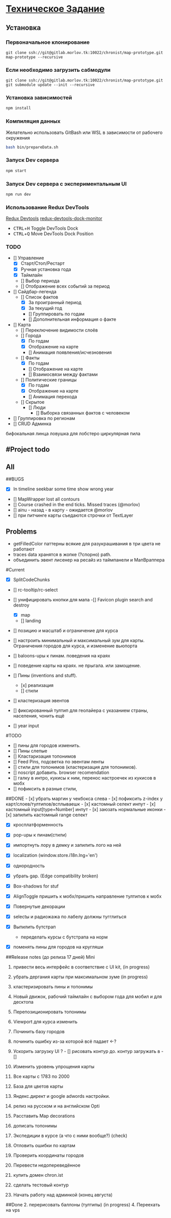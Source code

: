 # [Техническое Задание](chronist/roadmap#2) #

## Установка
### Первоначальное клонирование

`git clone ssh://git@gitlab.morlov.tk:10022/chronist/map-prototype.git  map-prototype --recursive`

### Если необходимо загрузить сабмодули
`git clone ssh://git@gitlab.morlov.tk:10022/chronist/map-prototype.git
git submodule update --init --recursive`

### Установка зависимостей
```bash
npm install
```
### Компиляция данных
Желательно использовать GitBash или WSL в зависимости от рабочего окружения
```bash
bash bin/prepareData.sh
```

### Запуск Dev сервера

```bash
npm start
```

### Запуск Dev сервера c экспериментальным UI

```bash
npm run dev
```

### Использование Redux DevTools

[Redux Devtools](https://github.com/gaearon/redux-devtools)
[redux-devtools-dock-monitor](https://github.com/gaearon/redux-devtools-dock-monitor)

- <kbd>CTRL</kbd>+<kbd>H</kbd> Toggle DevTools Dock
- <kbd>CTRL</kbd>+<kbd>Q</kbd> Move DevTools Dock Position

### TODO
- [] Управление
  - [X] Старт/Стоп/Рестарт
  - [X] Ручная установка года
  - [X] Таймлайн
  - [] Выбор периода
  - [] Отображение всех событий за период
- [] Сайдбар-легенда
  - [] Список фактов
    - [X] За проигранный период
    - [X] За текущий год
    - [] Группировать по годам
    - [] Дополнительная информация о факте
- [] Карта
  - [] Переключение видимости слоёв
  - [] Города
    - [X] По годам
    - [X] Отображение на карте
    - [] Анимация появления/исчезновения
  - [] Факты
    - [X] По годам
    - [] Отображение на карте
    - [] Взаимосвязи между фактами
  - [] Политические границы
    - [X] По годам
    - [X] Отображение на карте
    - [] Анимация перехода
  - [] Скрытое
    - [] Люди
      - [] Выборка связанных фактов с человеком
- [] Группировка по регионам
- [] CRUD Админка


бифокальная линца
ловушка для лобстеро
циркулярная пила


#Project todo
----------------

## All


##BUGS
 - [x] In timeline seekbar some time show wrong year
 - [] MapWrapper lost all contours
 - [] Course crashed in the end ticks. Missed traces (@morlov)
 - [] ainu - назад - в карту - ожидается @morlov
 - [] при питчинге карты  съедаются строчки от TextLayer

## Problems
  - getFilledColor паттерны всякие для разукрашивания в три цвета не работают
  - traces data хранятся в жопке (?спорно) path.
  - объединить эвент лисенер на ресайз из таймпанели и МапВраппера

#Current
 - [x] SplitCodeChunks
 - [] rc-tooltip/rc-select
 - [] унифицировать кнопки для мапа
  -[] Favicon plugin search and destroy
    - [x] map
    - [] landing
 - [] позицию и масштаб и ограничение для курса

 - [] настроить минимальный и максимальный зум для карты.
      Ограничения городов для курса, и изменение вьюпорта
 - [] baloons-upы к пинам. поведения на краях
 - [] поведение карты на краях. не прыгала. или замощение.
 - [] Пины (inventions and stuff).
    - [х] реализация
    - [] стили

 - [] кластеризация эвентов
 - [] фиксированный тултип для геолайера с указанием страны, населения, чонить ещё
 - [] year input

#TODO
 - [] пины для городов изменить.
 - [] Пины слепые
 - [] Кластаризация топонимов
 - [] Feed Pins, подсветка по эвентам ленты
 - [] стили для топонимов (кластеризация для топонимов).
 - [] noscript добавить. browser recomendation
 - [] галку в интро, кукисы к ним, перенос настроечек из кукисов в мобх
 - [] пофиксить в разные стили,


##DONE
    - [x] убрать маргин у чекбокса слева
    - [x] пофиксить z-index у карт/слоев/тултипов/всплываешк
    - [x] кастомный селект инпут
    - [x] кастомный input[type=Number] инпут
    - [x] заюзать нормальные иконки
    - [x] запилить кастомный range селект
 - [x] кросплатформенность
 - [x] pop-upы к пинам(стили)
 - [x] импортнуть лору в демку и запилить лого на ней
 - [x] localization (window.store.i18n.lng='en')
 - [x] однородность
 - [x] убрать gap. (Edge compatibility broken)
 - [x] Box-shadows for stuf
 - [x] AlignToggle пришить к мобх/пришить направление тултипов к мобх
 - [x] Повернутые декорации
 - [x] selectы и радиожажа по лабелу должны тугглиться
 - [x] Выпилить бутстрап
      - переделать курсы с бутстрапа на норм
 - [x] поменять пины для городов на кругляши


##Release notes (до релиза 17 дней)
Mini
  1. привести весь интерфейс в соответствие с UI kit, (in progress)
  8. убрать дергания карты при максимальном зуме (in progress)
  3. кластеризировать пины и топонимы
  5. Новый движок, рабочий таймлайн с выбором года для мобил и для десктопа
  6. Перепозиционировать топонимы
  7. Viewport для курса изменить
  9. Починить базу городов
  10. починить ошибку из-за которой всё падает <-?
  11. Ускорить загрузку UI ?
    - [] рисовать контур до. контур загружать в
    - []
  12. Изменить уровень упрощения карты
  13. Все карты с 1783 по 2000
  14. База для цветов карты

  16. Яндекс.директ и google adwords настройки.
  15. релиз на русском и на английском
Opti
  17. Расставить Map decorations
  18. дописать топонимы
  19. Экспедиции в курсе (а что с ними вообще?) (check)
  20. Отловить ошибки по картам
  21. Проверить координаты городов
  22. Перевести недопереведённое
  23. купить домен chron.ist
  24. сделать тестовый контур
  25. Начать работу над админкой (конец августа)

##Done
  2. перерисовать баллоны (тултипы) (in progress)
  4. Переехать на vps
